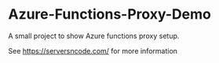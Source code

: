 # Azure-Functions-Proxy-Demo

A small project to show Azure functions proxy setup.

See https://serversncode.com/ for more information